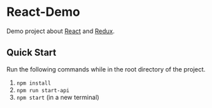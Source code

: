 # React-Demo

Demo project about <a href="https://reactjs.org/">React</a> and [Redux](https://redux.js.org).


## Quick Start
Run the following commands while in the root directory of the project.

1. `npm install`
2. `npm run start-api`
3. `npm start` (in a new terminal)
